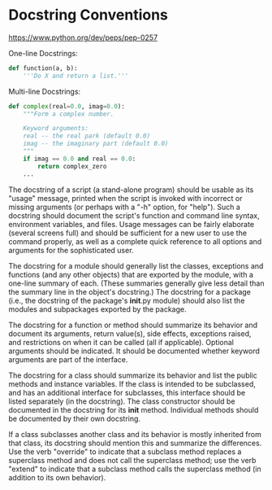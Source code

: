 # Docstring Conventions

<https://www.python.org/dev/peps/pep-0257>

One-line Docstrings:

```python
def function(a, b):
    '''Do X and return a list.'''
```

Multi-line Docstrings:

```python
def complex(real=0.0, imag=0.0):
    """Form a complex number.

    Keyword arguments:
    real -- the real park (default 0.0)
    imag -- the imaginary part (default 0.0)
    """
    if imag == 0.0 and real == 0.0:
        return complex_zero
    ...
```

The docstring of a script (a stand-alone program) should be usable as its "usage" message, printed when the script is invoked with incorrect or missing arguments (or perhaps with a "-h" option, for "help"). Such a docstring should document the script's function and command line syntax, environment variables, and files. Usage messages can be fairly elaborate (several screens full) and should be sufficient for a new user to use the command properly, as well as a complete quick reference to all options and arguments for the sophisticated user.

The docstring for a module should generally list the classes, exceptions and functions (and any other objects) that are exported by the module, with a one-line summary of each. (These summaries generally give less detail than the summary line in the object's docstring.) The docstring for a package (i.e., the docstring of the package's __init__.py module) should also list the modules and subpackages exported by the package.

The docstring for a function or method should summarize its behavior and document its arguments, return value(s), side effects, exceptions raised, and restrictions on when it can be called (all if applicable). Optional arguments should be indicated. It should be documented whether keyword arguments are part of the interface.

The docstring for a class should summarize its behavior and list the public methods and instance variables. If the class is intended to be subclassed, and has an additional interface for subclasses, this interface should be listed separately (in the docstring). The class constructor should be documented in the docstring for its __init__ method. Individual methods should be documented by their own docstring.

If a class subclasses another class and its behavior is mostly inherited from that class, its docstring should mention this and summarize the differences. Use the verb "override" to indicate that a subclass method replaces a superclass method and does not call the superclass method; use the verb "extend" to indicate that a subclass method calls the superclass method (in addition to its own behavior).
